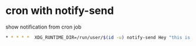 # cron with notify-send

show notification from cron job
```sh
* * * * *  XDG_RUNTIME_DIR=/run/user/$(id -u) notify-send Hey "this is dog!"
```
